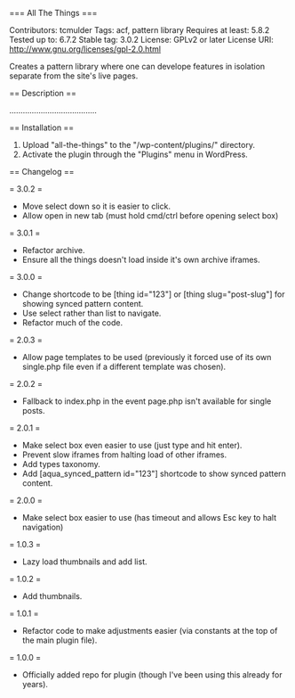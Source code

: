 === All The Things ===

Contributors: tcmulder
Tags: acf, pattern library
Requires at least: 5.8.2
Tested up to: 6.7.2
Stable tag: 3.0.2
License: GPLv2 or later
License URI: http://www.gnu.org/licenses/gpl-2.0.html

Creates a pattern library where one can develope features in isolation separate from the site's live pages.

== Description ==

.......................................

== Installation ==

1. Upload "all-the-things" to the "/wp-content/plugins/" directory.
2. Activate the plugin through the "Plugins" menu in WordPress.

== Changelog ==

= 3.0.2 =

- Move select down so it is easier to click.
- Allow open in new tab (must hold cmd/ctrl before opening select box)

= 3.0.1 =

- Refactor archive.
- Ensure all the things doesn't load inside it's own archive iframes.

= 3.0.0 =

- Change shortcode to be [thing id="123"] or [thing slug="post-slug"] for showing synced pattern content.
- Use select rather than list to navigate.
- Refactor much of the code.

= 2.0.3 =

- Allow page templates to be used (previously it forced use of its own single.php file even if a different template was chosen).

= 2.0.2 =

- Fallback to index.php in the event page.php isn't available for single posts.

= 2.0.1 =

- Make select box even easier to use (just type and hit enter).
- Prevent slow iframes from halting load of other iframes.
- Add types taxonomy.
- Add [aqua_synced_pattern id="123"] shortcode to show synced pattern content.

= 2.0.0 =

- Make select box easier to use (has timeout and allows Esc key to halt navigation)

= 1.0.3 =

- Lazy load thumbnails and add list.

= 1.0.2 =

-   Add thumbnails.

= 1.0.1 =

-   Refactor code to make adjustments easier (via constants at the top of the main plugin file).

= 1.0.0 =

-   Officially added repo for plugin (though I've been using this already for years).
